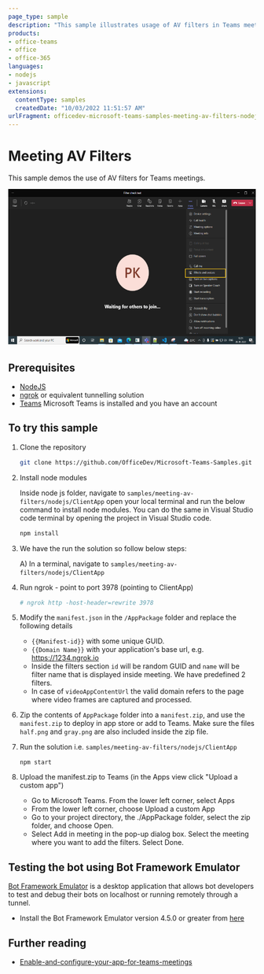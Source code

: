 ```yaml
---
page_type: sample
description: "This sample illustrates usage of AV filters in Teams meeting."
products:
- office-teams
- office
- office-365
languages:
- nodejs
- javascript
extensions:
  contentType: samples
  createdDate: "10/03/2022 11:51:57 AM"
urlFragment: officedev-microsoft-teams-samples-meeting-av-filters-nodejs
---
```


# Meeting AV Filters

This sample demos the use of AV filters for Teams meetings.

![filter-app](Images/MeetingFilter.gif)

## Prerequisites

- [NodeJS](https://nodejs.org/en/)
- [ngrok](https://ngrok.com/) or equivalent tunnelling solution
- [Teams](https://teams.microsoft.com) Microsoft Teams is installed and you have an account

## To try this sample

1) Clone the repository
   ```bash
   git clone https://github.com/OfficeDev/Microsoft-Teams-Samples.git
   ```
2) Install node modules

   Inside node js folder,  navigate to `samples/meeting-av-filters/nodejs/ClientApp` open your local terminal and run the below command to install node modules. You can do the same in Visual Studio code terminal by opening the project in Visual Studio code.

    ```bash
    npm install
    ```
3) We have the run the solution so follow below steps:
 
   A) In a terminal, navigate to `samples/meeting-av-filters/nodejs/ClientApp`

4) Run ngrok - point to port 3978 (pointing to ClientApp)

    ```bash
    # ngrok http -host-header=rewrite 3978
    ```
5) Modify the `manifest.json` in the `/AppPackage` folder and replace the following details
   - `{{Manifest-id}}` with some unique GUID.
   - `{{Domain Name}}` with your application's base url, e.g. https://1234.ngrok.io
   - Inside the filters section `id` will be random GUID and `name` will be filter name that is displayed inside meeting. We have predefined 2 filters.
   - In case of `videoAppContentUrl` the valid domain refers to the page where video frames are captured and processed.

6) Zip the contents of `AppPackage` folder into a `manifest.zip`, and use the `manifest.zip` to deploy in app store or add to Teams. Make sure the files `half.png` and `gray.png` are also included inside the zip file.

7) Run the solution i.e. `samples/meeting-av-filters/nodejs/ClientApp`
    ```
    npm start
    ```
8) Upload the manifest.zip to Teams (in the Apps view click "Upload a custom app")
   - Go to Microsoft Teams. From the lower left corner, select Apps
   - From the lower left corner, choose Upload a custom App
   - Go to your project directory, the ./AppPackage folder, select the zip folder, and choose Open.
   - Select Add in meeting in the pop-up dialog box. Select the meeting where you want to add the filters. Select Done.

## Testing the bot using Bot Framework Emulator

[Bot Framework Emulator](https://github.com/microsoft/botframework-emulator) is a desktop application that allows bot developers to test and debug their bots on localhost or running remotely through a tunnel.

- Install the Bot Framework Emulator version 4.5.0 or greater from [here](https://github.com/Microsoft/BotFramework-Emulator/releases)

## Further reading

- [Enable-and-configure-your-app-for-teams-meetings](https://docs.microsoft.com/en-us/microsoftteams/platform/apps-in-teams-meetings/enable-and-configure-your-app-for-teams-meetings)
